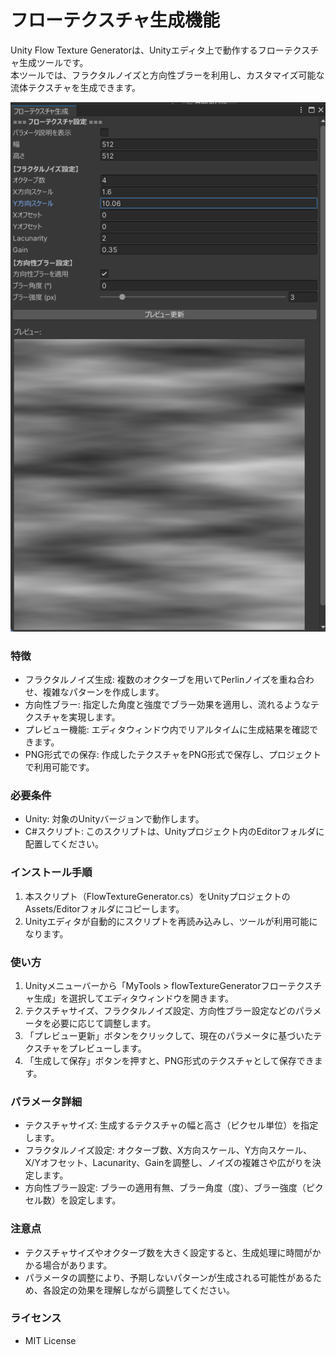 # フローテクスチャ生成機能

Unity Flow Texture Generatorは、Unityエディタ上で動作するフローテクスチャ生成ツールです。  
本ツールでは、フラクタルノイズと方向性ブラーを利用し、カスタマイズ可能な流体テクスチャを生成できます。

![サンプル画像](./preview.png)

### 特徴
- フラクタルノイズ生成: 複数のオクターブを用いてPerlinノイズを重ね合わせ、複雑なパターンを作成します。
- 方向性ブラー: 指定した角度と強度でブラー効果を適用し、流れるようなテクスチャを実現します。
- プレビュー機能: エディタウィンドウ内でリアルタイムに生成結果を確認できます。
- PNG形式での保存: 作成したテクスチャをPNG形式で保存し、プロジェクトで利用可能です。

### 必要条件
- Unity: 対象のUnityバージョンで動作します。
- C#スクリプト: このスクリプトは、Unityプロジェクト内のEditorフォルダに配置してください。

### インストール手順
1. 本スクリプト（FlowTextureGenerator.cs）をUnityプロジェクトのAssets/Editorフォルダにコピーします。
2. Unityエディタが自動的にスクリプトを再読み込みし、ツールが利用可能になります。

### 使い方
1. Unityメニューバーから「MyTools > flowTextureGeneratorフローテクスチャ生成」を選択してエディタウィンドウを開きます。
2. テクスチャサイズ、フラクタルノイズ設定、方向性ブラー設定などのパラメータを必要に応じて調整します。
3. 「プレビュー更新」ボタンをクリックして、現在のパラメータに基づいたテクスチャをプレビューします。
4. 「生成して保存」ボタンを押すと、PNG形式のテクスチャとして保存できます。

### パラメータ詳細
- テクスチャサイズ: 生成するテクスチャの幅と高さ（ピクセル単位）を指定します。
- フラクタルノイズ設定: オクターブ数、X方向スケール、Y方向スケール、X/Yオフセット、Lacunarity、Gainを調整し、ノイズの複雑さや広がりを決定します。
- 方向性ブラー設定: ブラーの適用有無、ブラー角度（度）、ブラー強度（ピクセル数）を設定します。

### 注意点
- テクスチャサイズやオクターブ数を大きく設定すると、生成処理に時間がかかる場合があります。
- パラメータの調整により、予期しないパターンが生成される可能性があるため、各設定の効果を理解しながら調整してください。

### ライセンス
- MIT License
